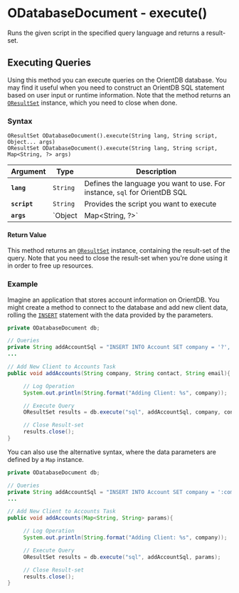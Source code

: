 
# ODatabaseDocument - execute()

Runs the given script in the specified query language and returns a result-set.

## Executing Queries

Using this method you can execute queries on the OrientDB database.  You may find it useful when you need to construct an OrientDB SQL statement based on user input or runtime information.  Note that the method returns an [`OResultSet`](../OResultSet.md) instance, which you need to close when done.

### Syntax

```
OResultSet ODatabaseDocument().execute(String lang, String script, Object... args)
OResultSet ODatabaseDocument().execute(String lang, String script, Map<String, ?> args)
```

| Argument | Type | Description |
|---|---|---|
| **`lang`** | `String` | Defines the language you want to use.  For instance, `sql` for OrientDB SQL |
| **`script`** | `String` | Provides the script you want to execute |
| **`args`** | `Object | Map<String, ?>` | Defines arguments to use in formatting the script |

#### Return Value

This method returns an [`OResultSet`](../OResultSet.md) instance, containing the result-set of the query.  Note that you need to close the result-set when you're done using it in order to free up resources.

### Example

Imagine an application that stores account information on OrientDB.  You might create a method to connect to the database and add new client data, rolling the [`INSERT`](../../../sql/SQL-Insert.md) statement with the data provided by the parameters.

```java
private ODatabaseDocument db;

// Queries
private String addAccountSql = "INSERT INTO Account SET company = '?', contact = '?', email = '?'";
...

// Add New Client to Accounts Task
public void addAccounts(String company, String contact, String email){

     // Log Operation
	 System.out.println(String.format("Adding Client: %s", company));

	 // Execute Query
	 OResultSet results = db.execute("sql", addAccountSql, company, contact, email);

	 // Close Result-set
	 results.close();
}
```

You can also use the alternative syntax, where the data parameters are defined by a `Map` instance.

```java
private ODatabaseDocument db;

// Queries
private String addAccountSql = "INSERT INTO Account SET company = ':company', contact = ':contact', email = ':email'";
...

// Add New Client to Accounts Task
public void addAccounts(Map<String, String> params){

     // Log Operation
	 System.out.println(String.format("Adding Client: %s", company));

	 // Execute Query
	 OResultSet results = db.execute("sql", addAccountSql, params);

	 // Close Result-set
	 results.close();
}
```



